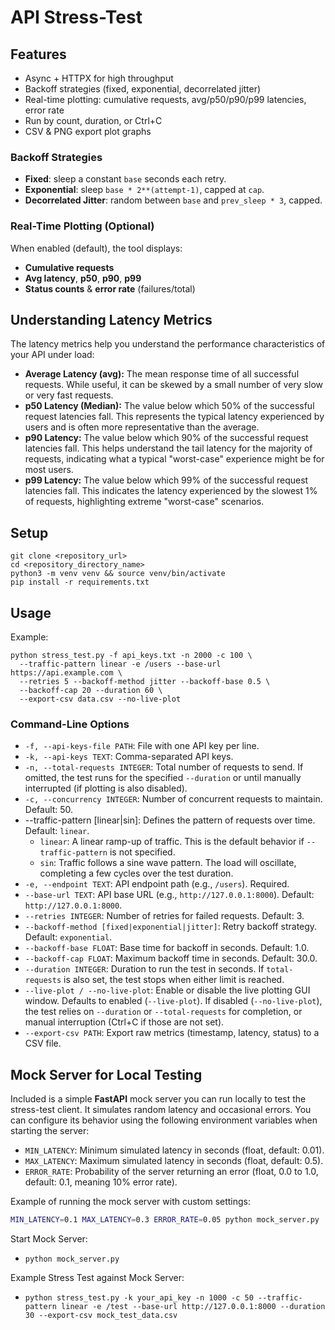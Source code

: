 # API Stress-Test

## Features
- Async + HTTPX for high throughput
- Backoff strategies (fixed, exponential, decorrelated jitter)
- Real-time plotting: cumulative requests, avg/p50/p90/p99 latencies, error rate
- Run by count, duration, or Ctrl+C
- CSV & PNG export plot graphs

### Backoff Strategies
- **Fixed**: sleep a constant `base` seconds each retry.
- **Exponential**: sleep `base * 2**(attempt-1)`, capped at `cap`.
- **Decorrelated Jitter**: random between `base` and `prev_sleep * 3`, capped.

### Real-Time Plotting (Optional)
When enabled (default), the tool displays:
- **Cumulative requests**
- **Avg latency**, **p50**, **p90**, **p99**
- **Status counts** & **error rate** (failures/total)

## Understanding Latency Metrics
The latency metrics help you understand the performance characteristics of your API under load:
- **Average Latency (avg):** The mean response time of all successful requests. While useful, it can be skewed by a small number of very slow or very fast requests.
- **p50 Latency (Median):** The value below which 50% of the successful request latencies fall. This represents the typical latency experienced by users and is often more representative than the average.
- **p90 Latency:** The value below which 90% of the successful request latencies fall. This helps understand the tail latency for the majority of requests, indicating what a typical "worst-case" experience might be for most users.
- **p99 Latency:** The value below which 99% of the successful request latencies fall. This indicates the latency experienced by the slowest 1% of requests, highlighting extreme "worst-case" scenarios.

## Setup
```
git clone <repository_url>
cd <repository_directory_name>
python3 -m venv venv && source venv/bin/activate
pip install -r requirements.txt
```

## Usage
Example:
```
python stress_test.py -f api_keys.txt -n 2000 -c 100 \
  --traffic-pattern linear -e /users --base-url https://api.example.com \
  --retries 5 --backoff-method jitter --backoff-base 0.5 \
  --backoff-cap 20 --duration 60 \
  --export-csv data.csv --no-live-plot
```

### Command-Line Options
- `-f, --api-keys-file PATH`: File with one API key per line.
- `-k, --api-keys TEXT`: Comma-separated API keys.
- `-n, --total-requests INTEGER`: Total number of requests to send. If omitted, the test runs for the specified `--duration` or until manually interrupted (if plotting is also disabled).
- `-c, --concurrency INTEGER`: Number of concurrent requests to maintain. Default: 50.
- --traffic-pattern [linear|sin]: Defines the pattern of requests over time. Default: `linear`.
    - `linear`: A linear ramp-up of traffic. This is the default behavior if `--traffic-pattern` is not specified.
    - `sin`: Traffic follows a sine wave pattern. The load will oscillate, completing a few cycles over the test duration.
- `-e, --endpoint TEXT`: API endpoint path (e.g., `/users`). Required.
- `--base-url TEXT`: API base URL (e.g., `http://127.0.0.1:8000`). Default: `http://127.0.0.1:8000`.
- `--retries INTEGER`: Number of retries for failed requests. Default: 3.
- `--backoff-method [fixed|exponential|jitter]`: Retry backoff strategy. Default: `exponential`.
- `--backoff-base FLOAT`: Base time for backoff in seconds. Default: 1.0.
- `--backoff-cap FLOAT`: Maximum backoff time in seconds. Default: 30.0.
- `--duration INTEGER`: Duration to run the test in seconds. If `total-requests` is also set, the test stops when either limit is reached.
- `--live-plot / --no-live-plot`: Enable or disable the live plotting GUI window. Defaults to enabled (`--live-plot`). If disabled (`--no-live-plot`), the test relies on `--duration` or `--total-requests` for completion, or manual interruption (Ctrl+C if those are not set).
- `--export-csv PATH`: Export raw metrics (timestamp, latency, status) to a CSV file.

## Mock Server for Local Testing

Included is a simple **FastAPI** mock server you can run locally to test the stress-test client.
It simulates random latency and occasional errors. You can configure its behavior using the following environment variables when starting the server:

-   `MIN_LATENCY`: Minimum simulated latency in seconds (float, default: 0.01).
-   `MAX_LATENCY`: Maximum simulated latency in seconds (float, default: 0.5).
-   `ERROR_RATE`: Probability of the server returning an error (float, 0.0 to 1.0, default: 0.1, meaning 10% error rate).

Example of running the mock server with custom settings:
```bash
MIN_LATENCY=0.1 MAX_LATENCY=0.3 ERROR_RATE=0.05 python mock_server.py
```

Start Mock Server: 
- `python mock_server.py`

Example Stress Test against Mock Server:
- `python stress_test.py -k your_api_key -n 1000 -c 50 --traffic-pattern linear -e /test --base-url http://127.0.0.1:8000 --duration 30 --export-csv mock_test_data.csv`
